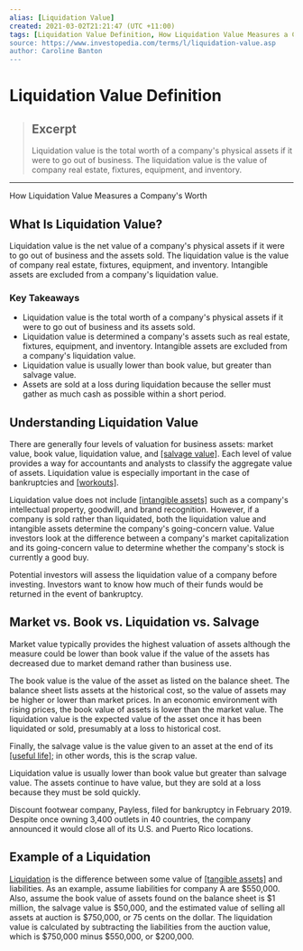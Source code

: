 ```yaml
---
alias: [Liquidation Value]
created: 2021-03-02T21:21:47 (UTC +11:00)
tags: [Liquidation Value Definition, How Liquidation Value Measures a Company's Worth]
source: https://www.investopedia.com/terms/l/liquidation-value.asp
author: Caroline Banton
---
```


# Liquidation Value Definition

> ## Excerpt
> Liquidation value is the total worth of a company's physical assets if it were to go out of business. The liquidation value is the value of company real estate, fixtures, equipment, and inventory.

---

How Liquidation Value Measures a Company's Worth
## What Is Liquidation Value?

Liquidation value is the net value of a company's physical assets if it were to go out of business and the assets sold. The liquidation value is the value of company real estate, fixtures, equipment, and inventory. Intangible assets are excluded from a company's liquidation value.

### Key Takeaways

-   Liquidation value is the total worth of a company's physical assets if it were to go out of business and its assets sold.
-   Liquidation value is determined a company's assets such as real estate, fixtures, equipment, and inventory. Intangible assets are excluded from a company's liquidation value.
-   Liquidation value is usually lower than book value, but greater than salvage value.
-   Assets are sold at a loss during liquidation because the seller must gather as much cash as possible within a short period.

## Understanding Liquidation Value

There are generally four levels of valuation for business assets: market value, book value, liquidation value, and [[salvage value]](https://www.investopedia.com/terms/s/salvagevalue.asp). Each level of value provides a way for accountants and analysts to classify the aggregate value of assets. Liquidation value is especially important in the case of bankruptcies and [[workouts]](https://www.investopedia.com/terms/w/workout-agreement.asp).

Liquidation value does not include [[intangible assets]](https://www.investopedia.com/terms/i/intangibleasset.asp) such as a company's intellectual property, goodwill, and brand recognition. However, if a company is sold rather than liquidated, both the liquidation value and intangible assets determine the company's going-concern value. Value investors look at the difference between a company's market capitalization and its going-concern value to determine whether the company's stock is currently a good buy.

Potential investors will assess the liquidation value of a company before investing. Investors want to know how much of their funds would be returned in the event of bankruptcy.

## Market vs. Book vs. Liquidation vs. Salvage

Market value typically provides the highest valuation of assets although the measure could be lower than book value if the value of the assets has decreased due to market demand rather than business use.

The book value is the value of the asset as listed on the balance sheet. The balance sheet lists assets at the historical cost, so the value of assets may be higher or lower than market prices. In an economic environment with rising prices, the book value of assets is lower than the market value. The liquidation value is the expected value of the asset once it has been liquidated or sold, presumably at a loss to historical cost.

Finally, the salvage value is the value given to an asset at the end of its [[useful life]](https://www.investopedia.com/terms/u/usefullife.asp); in other words, this is the scrap value.

Liquidation value is usually lower than book value but greater than salvage value. The assets continue to have value, but they are sold at a loss because they must be sold quickly.

Discount footwear company, Payless, filed for bankruptcy in February 2019. Despite once owning 3,400 outlets in 40 countries, the company announced it would close all of its U.S. and Puerto Rico locations.

## Example of a Liquidation

[Liquidation](https://www.investopedia.com/terms/l/liquidation.asp) is the difference between some value of [[tangible assets]](https://www.investopedia.com/terms/t/tangibleasset.asp) and liabilities. As an example, assume liabilities for company A are $550,000. Also, assume the book value of assets found on the balance sheet is $1 million, the salvage value is $50,000, and the estimated value of selling all assets at auction is $750,000, or 75 cents on the dollar. The liquidation value is calculated by subtracting the liabilities from the auction value, which is $750,000 minus $550,000, or $200,000.
